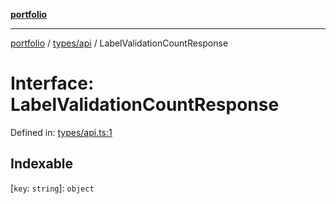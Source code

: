 [**portfolio**](../../../README.md)

***

[portfolio](../../../modules.md) / [types/api](../README.md) / LabelValidationCountResponse

# Interface: LabelValidationCountResponse

Defined in: [types/api.ts:1](https://github.com/tnorlund/Portfolio/blob/d90c328047f464fe109d76bd6c13eb6374345e92/portfolio/types/api.ts#L1)

## Indexable

\[`key`: `string`\]: `object`

